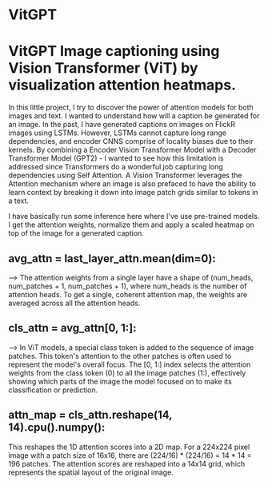 # VitGPT
# VitGPT Image captioning using Vision Transformer (ViT) by visualization attention heatmaps.




In this little project, I try to discover the power of attention models for both images and text.
I wanted to understand how will a caption be generated for an image. In the past, I have generated captions on images on FlickR images using LSTMs.
However, LSTMs cannot capture long range dependencies, and encoder CNNS comprise of locality biases due to their kernels.
By combining a Encoder Vision Transformer Model with a Decoder Transformer Model (GPT2) - I wanted to see how this limitation is addressed since Transformers do a wonderful job capturing long dependencies using Self Attention. 
A Vision Transformer leverages the Attention mechanism where an image is also prefaced to have the ability to learn context by breaking it down into image patch grids similar to tokens in a text. 


I have basically run some inference here where I've use pre-trained models.
I get the attention weights, normalize them and apply a scaled heatmap on top of the image for a generated caption.

## avg_attn = last_layer_attn.mean(dim=0): 
--> The attention weights from a single layer have a shape of (num_heads, num_patches + 1, num_patches + 1), where num_heads is the number of attention heads. To get a single, coherent attention map, the weights are averaged across all the attention heads.

## cls_attn = avg_attn[0, 1:]:
-->  In ViT models, a special class token is added to the sequence of image patches. This token's attention to the other patches is often used to represent the model's overall focus. The [0, 1:] index selects the attention weights from the class token (0) to all the image patches (1:), effectively showing which parts of the image the model focused on to make its classification or prediction.

## attn_map = cls_attn.reshape(14, 14).cpu().numpy(): 
This reshapes the 1D attention scores into a 2D map. For a 224x224 pixel image with a patch size of 16x16, there are (224/16) * (224/16) = 14 * 14 = 196 patches. The attention scores are reshaped into a 14x14 grid, which represents the spatial layout of the original image.


